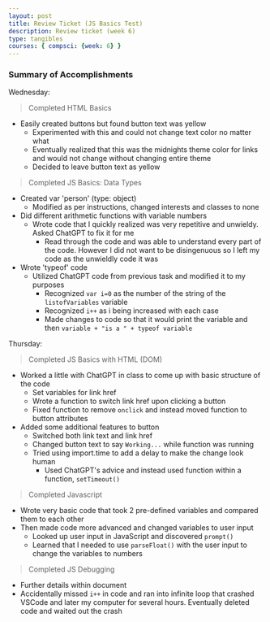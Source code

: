 ```yaml
---
layout: post
title: Review Ticket (JS Basics Test)
description: Review ticket (week 6)
type: tangibles
courses: { compsci: {week: 6} }
---
```



### Summary of Accomplishments

Wednesday:

> Completed HTML Basics 
- Easily created buttons but found button text was yellow
    - Experimented with this and could not change text color no matter what
    - Eventually realized that this was the midnights theme color for links and would not change without changing entire theme 
    - Decided to leave button text as yellow

> Completed JS Basics: Data Types
- Created var 'person' (type: object)
    - Modified as per instructions, changed interests and classes to none
- Did different arithmetic functions with variable numbers
    - Wrote code that I quickly realized was very repetitive and unwieldy. Asked ChatGPT to fix it for me
        - Read through the code and was able to understand every part of the code. However I did not want to be disingenuous so I left my code as the unwieldly code it was
- Wrote 'typeof' code
    - Utilized ChatGPT code from previous task and modified it to my purposes
        - Recognized `var i=0` as the number of the string of the `listofVariables` variable
        - Recognized `i++` as i being increased with each case
        - Made changes to code so that it would print the variable and then `variable + "is a " + typeof variable`

Thursday:

> Completed JS Basics with HTML (DOM)
- Worked a little with ChatGPT in class to come up with basic structure of the code
    - Set variables for link href
    - Wrote a function to switch link href upon clicking a button
    - Fixed function to remove `onclick` and instead moved function to button attributes
- Added some additional features to button
    - Switched both link text and link href
    - Changed button text to say  `Working...` while function was running
    - Tried using import.time to add a delay to make the change look human
        - Used ChatGPT's advice and instead used function within a function, `setTimeout()`

> Completed Javascript
- Wrote very basic code that took 2 pre-defined variables and compared them to each other
- Then made code more advanced and changed variables to user input
    - Looked up user input in JavaScript and discovered `prompt()`
    - Learned that I needed to use `parseFloat()` with the user input to change the variables to numbers

> Completed JS Debugging
- Further details within document
- Accidentally missed `i++` in code and ran into infinite loop that crashed VSCode and later my computer for several hours. Eventually deleted code and waited out the crash